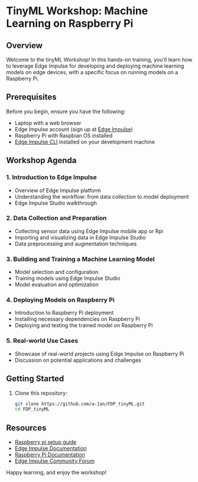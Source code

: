 # TinyML Workshop: Machine Learning on Raspberry Pi

## Overview

Welcome to the tinyML Workshop! In this hands-on training, you'll learn how to leverage Edge Impulse for developing and deploying machine learning models on edge devices, with a specific focus on running models on a Raspberry Pi.

## Prerequisites

Before you begin, ensure you have the following:

- Laptop with a web browser
- Edge Impulse account (sign up at [Edge Impulse](https://www.edgeimpulse.com/))
- Raspberry Pi with Raspbian OS installed
- [Edge Impulse CLI](https://docs.edgeimpulse.com/docs/cli-installation) installed on your development machine

## Workshop Agenda

### 1. Introduction to Edge Impulse

   - Overview of Edge Impulse platform
   - Understanding the workflow: from data collection to model deployment
   - Edge Impulse Studio walkthrough

### 2. Data Collection and Preparation

   - Collecting sensor data using Edge Impulse mobile app or Rpi
   - Importing and visualizing data in Edge Impulse Studio
   - Data preprocessing and augmentation techniques

### 3. Building and Training a Machine Learning Model

   - Model selection and configuration
   - Training models using Edge Impulse Studio
   - Model evaluation and optimization

### 4. Deploying Models on Raspberry Pi

   - Introduction to Raspberry Pi deployment
   - Installing necessary dependencies on Raspberry Pi
   - Deploying and testing the trained model on Raspberry Pi

### 5. Real-world Use Cases

   - Showcase of real-world projects using Edge Impulse on Raspberry Pi
   - Discussion on potential applications and challenges

## Getting Started

1. Clone this repository:

   ```bash
   git clone https://github.com/a-1an/FDP_tinyML.git
   cd FDP_tinyML

## Resources
- [Raspberry pi setup guide](https://udayshankarsingh.notion.site/udayshankarsingh/TinyML-Using-Raspberry-Pi-f524210308764d62b7764ceba05401a3)
- [Edge Impulse Documentation](https://docs.edgeimpulse.com/)
- [Raspberry Pi Documentation](https://www.raspberrypi.org/documentation/)
- [Edge Impulse Community Forum](https://forum.edgeimpulse.com/)

Happy learning, and enjoy the workshop!


